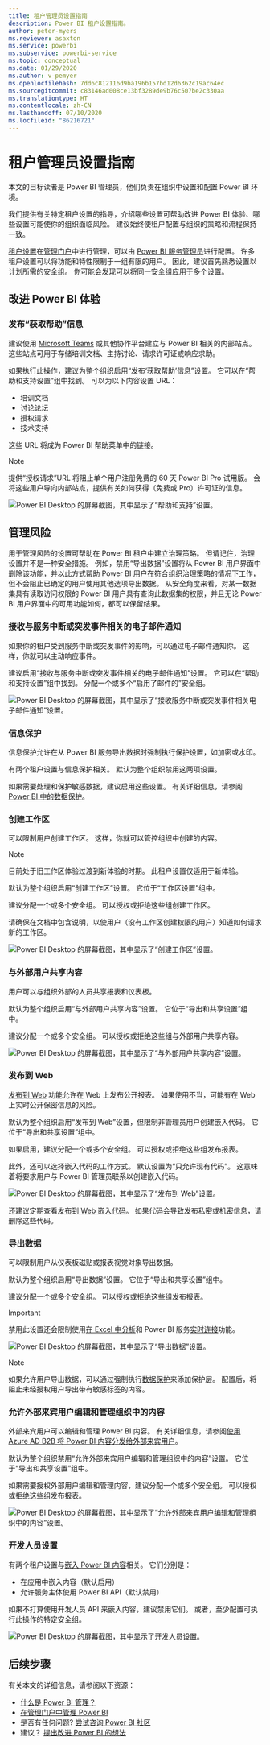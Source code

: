 ```yaml
---
title: 租户管理员设置指南
description: Power BI 租户设置指南。
author: peter-myers
ms.reviewer: asaxton
ms.service: powerbi
ms.subservice: powerbi-service
ms.topic: conceptual
ms.date: 01/29/2020
ms.author: v-pemyer
ms.openlocfilehash: 7dd6c812116d9ba196b157bd12d6362c19ac64ec
ms.sourcegitcommit: c83146ad008ce13bf3289de9b76c507be2c330aa
ms.translationtype: HT
ms.contentlocale: zh-CN
ms.lasthandoff: 07/10/2020
ms.locfileid: "86216721"
---
```

# <a name="tenant-admin-settings-guidance"></a>租户管理员设置指南

本文的目标读者是 Power BI 管理员，他们负责在组织中设置和配置 Power BI 环境。

我们提供有关特定租户设置的指导，介绍哪些设置可帮助改进 Power BI 体验、哪些设置可能使你的组织面临风险。 建议始终使租户配置与组织的策略和流程保持一致。

[租户设置](../admin/service-admin-portal.md#tenant-settings)在[管理门户](https://app.powerbi.com/admin-portal/tenantSettings)中进行管理，可以由 [Power BI 服务管理员](../admin/service-admin-administering-power-bi-in-your-organization.md#administrator-roles-related-to-power-bi)进行配置。 许多租户设置可以将功能和特性限制于一组有限的用户。 因此，建议首先熟悉设置以计划所需的安全组。 你可能会发现可以将同一安全组应用于多个设置。

## <a name="improve-power-bi-experience"></a>改进 Power BI 体验

### <a name="publish-get-help-information"></a>发布“获取帮助”信息

建议使用 [Microsoft Teams](/microsoftteams) 或其他协作平台建立与 Power BI 相关的内部站点。 这些站点可用于存储培训文档、主持讨论、请求许可证或响应求助。

如果执行此操作，建议为整个组织启用“发布‘获取帮助’信息”设置。 它可以在“帮助和支持设置”组中找到。 可以为以下内容设置 URL：

- 培训文档
- 讨论论坛
- 授权请求
- 技术支持

这些 URL 将成为 Power BI 帮助菜单中的链接。

> [!NOTE]
> 提供“授权请求”URL 将阻止单个用户注册免费的 60 天 Power BI Pro 试用版。 会将这些用户导向内部站点，提供有关如何获得（免费或 Pro）许可证的信息。

![Power BI Desktop 的屏幕截图，其中显示了“帮助和支持”设置。](media/admin-tenant-settings/publish-get-help-information.png)

## <a name="manage-risk"></a>管理风险
用于管理风险的设置可帮助在 Power BI 租户中建立治理策略。 但请记住，治理设置并不是一种安全措施。 例如，禁用“导出数据”设置将从 Power BI 用户界面中删除该功能，并以此方式帮助 Power BI 用户在符合组织治理策略的情况下工作，但不会阻止已确定的用户使用其他选项导出数据。 从安全角度来看，对某一数据集具有读取访问权限的 Power BI 用户具有查询此数据集的权限，并且无论 Power BI 用户界面中的可用功能如何，都可以保留结果。
### <a name="receive-email-notification-service-outages-or-incidents"></a>接收与服务中断或突发事件相关的电子邮件通知

如果你的租户受到服务中断或突发事件的影响，可以通过电子邮件通知你。 这样，你就可以主动响应事件。

建议启用“接收与服务中断或突发事件相关的电子邮件通知”设置。 它可以在“帮助和支持设置”组中找到。 分配一个或多个“启用了邮件的”安全组。

![Power BI Desktop 的屏幕截图，其中显示了“接收服务中断或突发事件相关电子邮件通知”设置。](media/admin-tenant-settings/receive-email-notifications-for-service-outages-or-incidents.png)

### <a name="information-protection"></a>信息保护

信息保护允许在从 Power BI 服务导出数据时强制执行保护设置，如加密或水印。

有两个租户设置与信息保护相关。 默认为整个组织禁用这两项设置。

如果需要处理和保护敏感数据，建议启用这些设置。 有关详细信息，请参阅 [Power BI 中的数据保护](../admin/service-security-data-protection-overview.md)。

### <a name="create-workspaces"></a>创建工作区

可以限制用户创建工作区。 这样，你就可以管控组织中创建的内容。

> [!NOTE]
> 目前处于旧工作区体验过渡到新体验的时期。 此租户设置仅适用于新体验。

默认为整个组织启用“创建工作区”设置。 它位于“工作区设置”组中。

建议分配一个或多个安全组。 可以授权或拒绝这些组创建工作区。

请确保在文档中包含说明，以使用户（没有工作区创建权限的用户）知道如何请求新的工作区。

![Power BI Desktop 的屏幕截图，其中显示了“创建工作区”设置。](media/admin-tenant-settings/create-workspaces.png)

### <a name="share-content-with-external-users"></a>与外部用户共享内容

用户可以与组织外部的人员共享报表和仪表板。

默认为整个组织启用“与外部用户共享内容”设置。 它位于“导出和共享设置”组中。

建议分配一个或多个安全组。 可以授权或拒绝这些组与外部用户共享内容。

![Power BI Desktop 的屏幕截图，其中显示了“与外部用户共享内容”设置。](media/admin-tenant-settings/share-content-with-external-users.png)

### <a name="publish-to-web"></a>发布到 Web

[发布到 Web](../collaborate-share/service-publish-to-web.md) 功能允许在 Web 上发布公开报表。 如果使用不当，可能有在 Web 上实时公开保密信息的风险。

默认为整个组织启用“发布到 Web”设置，但限制非管理员用户创建嵌入代码。 它位于“导出和共享设置”组中。

如果启用，建议分配一个或多个安全组。 可以授权或拒绝这些组发布报表。

此外，还可以选择嵌入代码的工作方式。 默认设置为“只允许现有代码”。 这意味着将要求用户与 Power BI 管理员联系以创建嵌入代码。

![Power BI Desktop 的屏幕截图，其中显示了“发布到 Web”设置。](media/admin-tenant-settings/publish-to-web.png)

还建议定期查看[发布到 Web 嵌入代码](https://app.powerbi.com/admin-portal/embedCodes)。 如果代码会导致发布私密或机密信息，请删除这些代码。

### <a name="export-data"></a>导出数据

可以限制用户从仪表板磁贴或报表视觉对象导出数据。

默认为整个组织启用“导出数据”设置。 它位于“导出和共享设置”组中。

建议分配一个或多个安全组。 可以授权或拒绝这些组发布报表。

> [!IMPORTANT]
> 禁用此设置还会限制使用[在 Excel 中分析](../collaborate-share/service-analyze-in-excel.md)和 Power BI 服务[实时连接](../connect-data/desktop-report-lifecycle-datasets.md#using-a-power-bi-service-live-connection-for-report-lifecycle-management)功能。

![Power BI Desktop 的屏幕截图，其中显示了“导出数据”设置。](media/admin-tenant-settings/export-data.png)

> [!NOTE]
> 如果允许用户导出数据，可以通过强制执行[数据保护](../admin/service-security-data-protection-overview.md)来添加保护层。 配置后，将阻止未经授权用户导出带有敏感标签的内容。

### <a name="allow-external-guest-users-to-edit-and-manage-content-in-the-organization"></a>允许外部来宾用户编辑和管理组织中的内容

外部来宾用户可以编辑和管理 Power BI 内容。 有关详细信息，请参阅[使用 Azure AD B2B 将 Power BI 内容分发给外部来宾用户](../admin/service-admin-azure-ad-b2b.md)。

默认为整个组织禁用“允许外部来宾用户编辑和管理组织中的内容”设置。 它位于“导出和共享设置”组中。

如果需要授权外部用户编辑和管理内容，建议分配一个或多个安全组。 可以授权或拒绝这些组发布报表。

![Power BI Desktop 的屏幕截图，其中显示了“允许外部来宾用户编辑和管理组织中的内容”设置。](media/admin-tenant-settings/allow-external-guest-users.png)

### <a name="developer-settings"></a>开发人员设置

有两个租户设置与[嵌入 Power BI 内容](../developer/embedded/embedding.md)相关。 它们分别是：

- 在应用中嵌入内容（默认启用）
- 允许服务主体使用 Power BI API（默认禁用）

如果不打算使用开发人员 API 来嵌入内容，建议禁用它们。 或者，至少配置可执行此操作的特定安全组。

![Power BI Desktop 的屏幕截图，其中显示了开发人员设置。](media/admin-tenant-settings/developer-settings.png)

## <a name="next-steps"></a>后续步骤

有关本文的详细信息，请参阅以下资源：

- [什么是 Power BI 管理？](../admin/service-admin-administering-power-bi-in-your-organization.md)
- [在管理门户中管理 Power BI](../admin/service-admin-portal.md)
- 是否有任何问题? [尝试咨询 Power BI 社区](https://community.powerbi.com/)
- 建议？ [提出改进 Power BI 的想法](https://ideas.powerbi.com)